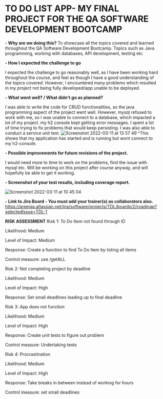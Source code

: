 # TO DO LIST APP- MY FINAL PROJECT FOR THE QA SOFTWARE DEVELOPMENT BOOTCAMP

**- Why are we doing this?**
To showcase all the topics covered and learned throughout the QA Software Development Bootcamp. Topics such as Java programming, working with databases, API development, testing etc

**- How I expected the challenge to go**

I expected the challenge to go reasonably well, as I have been working hard throughout the course, and feel as though I have a good understanding of the topics covered. However, I encountered many problems which resulted in my project not being fully developed/app unable to be deployed. 

**- What went well? / What didn't go as planned?**

I was able to write the code for CRUD functionalities, so the java programming aspect of the project went well. However, mysql refused to work with me, so I was unable to connect to a database, which impacted a lot of my project. my h2 console kept getting error messages. I spent a lot of time trying to fix problems that would keep persisting. 
I was also able to conduct a service unit test. 
![Screenshot 2022-03-11 at 13 57 49](https://user-images.githubusercontent.com/97736441/157881857-73d3a478-8332-4b7a-8885-cf82b6a2b7db.png)
^This shows that my application has started and is running but wont connect to my h2-console. 

**- Possible improvements for future revisions of the project.**

I would need more to time to work on the problems, find the issue with mysql etc. 
Will be working on this project after course anyway, and will hopefully be able to get it working.

**- Screenshot of your test results, including coverage report.**

![Screenshot 2022-03-11 at 10 45 04](https://user-images.githubusercontent.com/97736441/157878518-7fbff2d9-90fa-4f6c-bce4-5e99722719b4.png)

**- Link to Jira Board - You must add your trainer(s) as collaborators also.**
https://areejqa.atlassian.net/jira/software/projects/TDL/boards/2/roadmap?selectedIssue=TDL-1 

**RISK ASSESSMENT**
Risk 1: To Do Item not found through ID

Likelihood: Medium

Level of Impact: Medium

Response: Create a function to find To Do Item by listing all items

Control measure: use /getALL

Risk 2: Not completing project by deadline

Likelihood: Medium

Level of Impact: High

Response: Set small deadlines leading up to final deadline

Risk 3: App does not function

Likelihood: Medium

Level of Impact: High

Response: Create unit tests to figure out problem

Control measure: Undertaking tests 

Risk 4: Procrastination

Likelihood: Medium

Level of Impact: High

Response: Take breaks in between instead of working for hours

Control measure: set small deadlines
